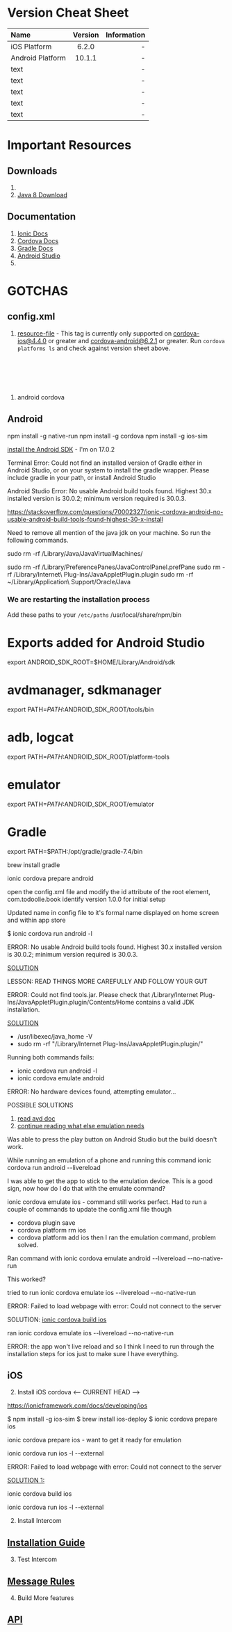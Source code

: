 

# Version Cheat Sheet

| Name                     | Version     | Information    |
| :---                     |    :----:   |          ---:  |
| iOS Platform             | 6.2.0       | -              |
| Android Platform         | 10.1.1      | -              |
| text                |       | -              |
| text                |       | -              |
| text                |       | -              |
| text                |       | -              |
| text                |       | -              |



# Important Resources

## Downloads
1. 
2. [Java 8 Download](https://www.oracle.com/java/technologies/downloads/#java8-mac)

## Documentation 
1. [Ionic Docs](https://ionicframework.com/docs/)
2. [Cordova Docs](https://cordova.apache.org/docs/en/11.x/guide/overview/index.html)
3. [Gradle Docs](https://docs.gradle.org/current/userguide/userguide.html)
4. [Android Studio](https://developer.android.com/studio/intro)
5. 

# GOTCHAS

## config.xml
1. [resource-file](https://cordova.apache.org/docs/en/latest/config_ref/#resource-file) - This tag is currently only supported on cordova-ios@4.4.0 or greater and cordova-android@6.2.1 or greater. Run `cordova platforms ls` and check against version sheet above. 








<br><br><br><br>








1. android cordova 
## Android

npm install -g native-run
npm install -g cordova
npm install -g ios-sim

[install the Android SDK](https://stackoverflow.com/questions/29391511/where-is-android-sdk-root-and-how-do-i-set-it/30900424#30900424) - I'm on 17.0.2


Terminal Error: Could not find an installed version of Gradle either in Android Studio,
or on your system to install the gradle wrapper. Please include gradle 
in your path, or install Android Studio

Android Studio Error: No usable Android build tools found. Highest 30.x installed version is 30.0.2; minimum version required is 30.0.3.

https://stackoverflow.com/questions/70002327/ionic-cordova-android-no-usable-android-build-tools-found-highest-30-x-install

Need to remove all mention of the java jdk on your machine. So run the following commands. 

sudo rm -rf /Library/Java/JavaVirtualMachines/

sudo rm -rf /Library/PreferencePanes/JavaControlPanel.prefPane
sudo rm -rf /Library/Internet\ Plug-Ins/JavaAppletPlugin.plugin
sudo rm -rf ~/Library/Application\ Support/Oracle/Java

### We are restarting the installation process

Add these paths to your `/etc/paths` 
/usr/local/share/npm/bin 

# Exports added for Android Studio
export ANDROID_SDK_ROOT=$HOME/Library/Android/sdk

# avdmanager, sdkmanager
export PATH=$PATH:$ANDROID_SDK_ROOT/tools/bin
# adb, logcat
export PATH=$PATH:$ANDROID_SDK_ROOT/platform-tools
# emulator
export PATH=$PATH:$ANDROID_SDK_ROOT/emulator

# Gradle
export PATH=$PATH:/opt/gradle/gradle-7.4/bin

brew install gradle

ionic cordova prepare android

open the config.xml file and modify the id attribute of the root element, <widget>
com.todoolie.book identify
version 1.0.0 for initial setup

Updated name in config file to it's formal name displayed on home screen and within app store

$ ionic cordova run android -l

ERROR: No usable Android build tools found. Highest 30.x installed version is 30.0.2; minimum version required is 30.0.3.

[SOLUTION](https://stackoverflow.com/questions/70002327/ionic-cordova-android-no-usable-android-build-tools-found-highest-30-x-install)

LESSON: READ THINGS MORE CAREFULLY AND FOLLOW YOUR GUT

ERROR: Could not find tools.jar. Please check that /Library/Internet Plug-Ins/JavaAppletPlugin.plugin/Contents/Home contains a valid JDK installation.

[SOLUTION](https://stackoverflow.com/questions/64856188/ionic-cordova-android-build-error-could-not-find-tools-jar)
* /usr/libexec/java_home -V
* sudo rm -rf "/Library/Internet Plug-Ins/JavaAppletPlugin.plugin/"

Running both commands fails: 
* ionic cordova run android -l
* ionic cordova emulate android

ERROR: No hardware devices found, attempting emulator...

POSSIBLE SOLUTIONS
1. [read avd doc](https://developer.android.com/studio/run/managing-avds#create-manage-avds)
2. [continue reading what else emulation needs](https://developer.android.com/training/basics/firstapp/running-app)

Was able to press the play button on Android Studio but the build doesn't work. 

While running an emulation of a phone and running this command
ionic cordova run android --livereload

I was able to get the app to stick to the emulation device. This is a good sign, now how do I do that with the emulate command?

ionic cordova emulate ios - command still works perfect. Had to run a couple of commands to update the config.xml file though
* cordova plugin save
* cordova platform rm ios
* cordova platform add ios
then I ran the emulation command, problem solved. 

Ran command with ionic cordova emulate android --livereload --no-native-run

This worked?

tried to run ionic cordova emulate ios --livereload --no-native-run 

ERROR: Failed to load webpage with error: Could not connect to the server

SOLUTION: [ionic cordova build ios](https://stackoverflow.com/questions/26314005/ionic-failed-to-load-webpage-with-error-could-not-connect-to-the-server)

ran ionic cordova emulate ios --livereload --no-native-run

ERROR: the app won't live reload and so I think I need to run through the installation steps for ios just to make sure I have everything. 

## iOS

2. Install iOS cordova
<-- CURRENT HEAD -->

https://ionicframework.com/docs/developing/ios

$ npm install -g ios-sim
$ brew install ios-deploy
$ ionic cordova prepare ios

ionic cordova prepare ios - want to get it ready for emulation

ionic cordova run ios -l --external

ERROR: Failed to load webpage with error: Could not connect to the server

[SOLUTION 1:](https://stackoverflow.com/questions/26314005/ionic-failed-to-load-webpage-with-error-could-not-connect-to-the-server)

ionic cordova build ios

ionic cordova run ios -l --external


















2. Install Intercom

## [Installation Guide](https://developers.intercom.com/installing-intercom/docs/react-native-installation)

3. Test Intercom

## [Message Rules](https://www.intercom.com/help/en/articles/5296455-message-rules-when-how-and-to-whom-should-a-message-be-sent)


4. Build More features

## [API](https://developers.intercom.com/intercom-api-reference/reference/create-contact)





